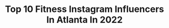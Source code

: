 ---
title: Top 10 Fitness Instagram Influencers In Atlanta In 2022
description: >-
  Find top fitness Instagram influencers in Atlanta in 2022. Most popular hashtags: #fitness #atlanta #gym #workout.
platform: Instagram
hits: 229
text_top: Discover the best Instagram influencers on inBeat.
text_bottom: Our search engine aggregates 229 Instagram influencers like this in Atlanta, United States for you to pitch.
profiles:
  - username: "the_templebuilder"
    fullname: >-
      Julius Miles---TempleBuilder
    bio: >-
      🙏🏾HE>family>i 💪🏾Coaching & 🍎Nutrition 🦋Transformation Specialist 🛡Owner @gladiator_fitness_atlanta 💊 @gaspari MILES20 Click to get started 🔽🔽🔽🔽
    location: "United States"
    followers: 18962
    engagement: 158
    commentsToLikes: 0.092063
    id: ckap1cqb8u12v0i788bg96jbb
    verified: false
    hashtags: "#fitover50"
  - username: "_stephanielaine"
    fullname: >-
      Stephanie Laine ⚡️
    bio: >-
      Guided by Sublime Atlanta New music coming 🥁 Stream my latest mix below 😈
    location: "United States"
    followers: 32526
    engagement: 110
    commentsToLikes: 0.074599
    id: ckf5n22ndwejb0j23flzdnwsx
    verified: false
    hashtags: "#urban, #cycling, #dance, #musicpromotion"
  - username: "traineverhard2.0"
    fullname: >-
      IFBB Pro Lorenzo Everhard
    bio: >-
      NASM Fitness Professional Weight Loss Specialist Physique Sculptor ⚒ Atlanta, Ga 🌎 Photographer @EverHardPhotos IFBB Men's Physique Pro
    location: "United States"
    followers: 23160
    engagement: 175
    commentsToLikes: 0.055223
    id: ck55l7gu20x9q0i114q55m9i1
    verified: false
    hashtags: "#physique, #npc, #fitness, #atlantapersonaltraining"
  - username: "elecsimon"
    fullname: >-
      Elec Simon: Event Emcee/ Host
    bio: >-
      •Percussionist/motivational speaker/emcee •STOMP-New York City & U.S tour •anti-bullying school assemblies •drummer/cleveland Cavaliers • ΦβΣ 🤘🏾
    location: "United States"
    followers: 23264
    engagement: 257
    commentsToLikes: 0.078879
    id: ck5zusqfq2z1b0i14c1ijoes8
    verified: false
    hashtags: "#emcee, #art, #love, #elecsimon"
  - username: "k_manzanillo"
    fullname: >-
      Keysi Manzanillo
    bio: >-
      ——————————————————— 📍Atlanta | Fitness | REALTOR® 🗝 💌 km.businessacc@gmail.com
    location: "United States"
    followers: 94608
    engagement: 496
    commentsToLikes: 0.038748
    id: ck9hcer57l1dq0j782trk0dgw
    verified: false
    hashtags: "#healthylifesyle, #atlfitness, #gwinnettcounty, #humpday"
  - username: "fitlaurenelizabeth"
    fullname: >-
      LAUREN JOHNSON
    bio: >-
      health + fitness + lifestyle atlanta, ga @laurenelizzz / @peak_barbell
    location: "United States"
    followers: 3152
    engagement: 1012
    commentsToLikes: 0.069622
    id: ckf5ox8t145550j23kd990qay
    verified: false
    hashtags: ""
  - username: "chris_vxa"
    fullname: >-
      Chris Veliz-Arias
    bio: >-
      🙏🏻 God First 💎 Family 🔱 VXA Fitness 🏙 Atlanta
    location: "United States"
    followers: 15380
    engagement: 244
    commentsToLikes: 0.086208
    id: ck6ucfswefcfz0j718pd3zioc
    verified: false
    hashtags: "#physique, #strong, #npc, #squats"
  - username: "iamheatherdenise"
    fullname: >-
      Heather Denise
    bio: >-
      *INFLUENCER* *Your Southern Belle* MS Clothing Line www.lgtw.shop @lgtw_ FB: http://www.facebook.com/iamheatherdenise #MS
    location: "United States"
    followers: 259538
    engagement: 491
    commentsToLikes: 0.059281
    id: ck8t2wmn30yy50j78goy7vwzp
    verified: false
    hashtags: "#gym, #abs, #military, #armyfresh"
  - username: "next_level_vis"
    fullname: >-
      Next Level Visuals
    bio: >-
      - ATL Photographers - ONLY FANS managent/content provider - EVERYDAY BAE Magazine
    location: "United States"
    followers: 230827
    engagement: 85
    commentsToLikes: 0.018912
    id: ck5hekrs6tf4t0i11gvvxmlzw
    verified: false
    hashtags: "#thickthighssavelives, #walkaway, #videooftheday, #atlanta"
  - username: "mikebradshawsr"
    fullname: >-
      MIKE BRADSHAW SR.
    bio: >-
      GOD-FamilyFirst 🎗Elite Military Inspired Fitness ▫️ @assaultseries_ BeTheBestYou ▪️ @TrainingMask Coach 🔸 @FitRadio Coach 👨🏽‍🎓 ExerciseScience ARMY
    location: "United States"
    followers: 42533
    engagement: 121
    commentsToLikes: 0.055578
    id: ckapcg4a13o3m0i78a4n2k3bd
    verified: false
    hashtags: "#assaultshred, #trainhard, #getfit, #newyorkfitness"
---